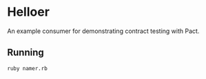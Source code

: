 # Helloer

An example consumer for demonstrating contract testing with Pact.

## Running

```
ruby namer.rb
```